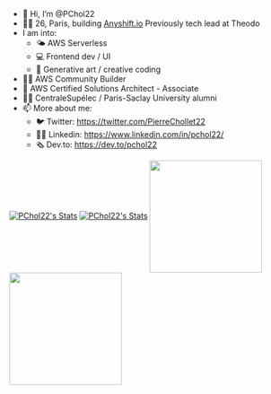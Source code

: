 - 👋 Hi, I’m @PChol22
- 👨‍💻 26, Paris, building [Anyshift.io](anyshift.io) Previously tech lead at Theodo
- I am into:
  - 🌤 AWS Serverless
  - 💻 Frontend dev / UI
  - 🎨 Generative art / creative coding
- 👷‍♂️ AWS Community Builder
- 📐 AWS Certified Solutions Architect - Associate
- 👨‍🎓 CentraleSupélec / Paris-Saclay University alumni
- 📫 More about me:
  - 🐦 Twitter: https://twitter.com/PierreChollet22
  - 🤵‍♂️ Linkedin: https://www.linkedin.com/in/pchol22/
  - 🗞 Dev.to: https://dev.to/pchol22

[![PChol22's Stats](https://github-readme-stats.vercel.app/api/pin?username=sls-mentor&repo=sls-mentor&theme=dracula&hide_border=true&description_lines_count=3)](https://github.com/sls-mentor/sls-mentor)
[![PChol22's Stats](https://github-readme-stats.vercel.app/api/pin?username=PChol22&repo=learn-serverless-dev-to&theme=dracula&hide_border=true&description_lines_count=3)](https://github.com/Pchol22/sls-natgateway)
<a href="https://github.com/PChol22">
  <img height=200 align="center" src="https://github-readme-stats.vercel.app/api?username=PChol22&theme=dracula&hide_border=true" />
</a>
<a href="https://github.com/PChol22">
  <img height=200 align="center" src="https://github-readme-stats.vercel.app/api/top-langs?username=PChol22&layout=compact&langs_count=8&card_width=200&theme=dracula&hide_border=true" />
</a>
